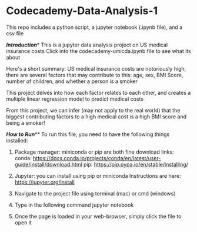 # Codecademy-Data-Analysis-1
This repo includes a python script, a jupyter notebook (.ipynb file), and a csv file

*********Introduction**********
This is a jupyter data analysis project on US medical insurance costs
Click into the codecademy-umicda.ipynb file to see what its about

Here's a short summary:
US medical insurance costs are notoriously high, there are several factors that may contribute to this:
age, sex, BMI Score, number of children, and whether a person is a smoker

This project delves into how each factor relates to each other,
and creates a multiple linear regression model to predict medical costs

From this project, we can infer (may not apply to the real world) that the biggest contributing factors to 
a high medical cost is a high BMI score and being a smoker!


*********How to Run***********
To run this file, you need to have the following things installed:

1. Package manager: miniconda or pip are both fine
download links: 
conda: https://docs.conda.io/projects/conda/en/latest/user-guide/install/download.html
pip: https://pip.pypa.io/en/stable/installing/

2. Jupyter: you can install using pip or miniconda
Instructions are here: https://jupyter.org/install

3. Navigate to the project file using terminal (mac) or cmd (windows)

4. Type in the following command
jupyter notebook

5. Once the page is loaded in your web-browser, simply click the file to open it
